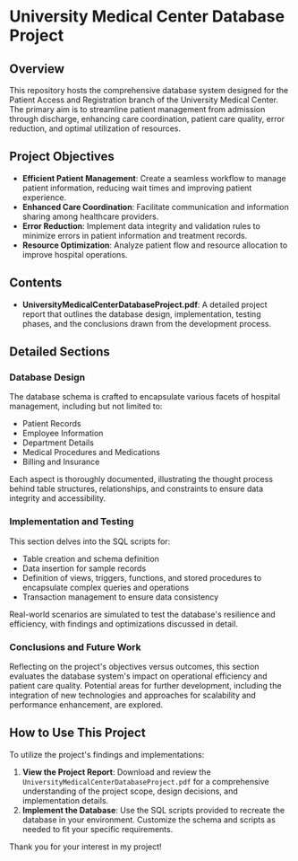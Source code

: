 # University Medical Center Database Project

## Overview

This repository hosts the comprehensive database system designed for the Patient Access and Registration branch of the University Medical Center. The primary aim is to streamline patient management from admission through discharge, enhancing care coordination, patient care quality, error reduction, and optimal utilization of resources.

## Project Objectives

- **Efficient Patient Management**: Create a seamless workflow to manage patient information, reducing wait times and improving patient experience.
- **Enhanced Care Coordination**: Facilitate communication and information sharing among healthcare providers.
- **Error Reduction**: Implement data integrity and validation rules to minimize errors in patient information and treatment records.
- **Resource Optimization**: Analyze patient flow and resource allocation to improve hospital operations.

## Contents

- **UniversityMedicalCenterDatabaseProject.pdf**: A detailed project report that outlines the database design, implementation, testing phases, and the conclusions drawn from the development process.

## Detailed Sections

### Database Design

The database schema is crafted to encapsulate various facets of hospital management, including but not limited to:

- Patient Records
- Employee Information
- Department Details
- Medical Procedures and Medications
- Billing and Insurance

Each aspect is thoroughly documented, illustrating the thought process behind table structures, relationships, and constraints to ensure data integrity and accessibility.

### Implementation and Testing

This section delves into the SQL scripts for:

- Table creation and schema definition
- Data insertion for sample records
- Definition of views, triggers, functions, and stored procedures to encapsulate complex queries and operations
- Transaction management to ensure data consistency

Real-world scenarios are simulated to test the database's resilience and efficiency, with findings and optimizations discussed in detail.

### Conclusions and Future Work

Reflecting on the project's objectives versus outcomes, this section evaluates the database system's impact on operational efficiency and patient care quality. Potential areas for further development, including the integration of new technologies and approaches for scalability and performance enhancement, are explored.

## How to Use This Project

To utilize the project's findings and implementations:

1. **View the Project Report**: Download and review the `UniversityMedicalCenterDatabaseProject.pdf` for a comprehensive understanding of the project scope, design decisions, and implementation details.
2. **Implement the Database**: Use the SQL scripts provided to recreate the database in your environment. Customize the schema and scripts as needed to fit your specific requirements.

Thank you for your interest in my project!
